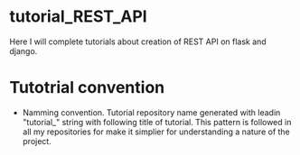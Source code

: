 # tutorial_REST_API

Here I will complete tutorials about creation of REST API on flask and django.

# Tutotrial convention

- Namming convention.
Tutorial repository name generated with leadin "tutorial_" string with following title of tutorial. This pattern is followed in all my repositories for make it simplier for understanding a nature of the project.